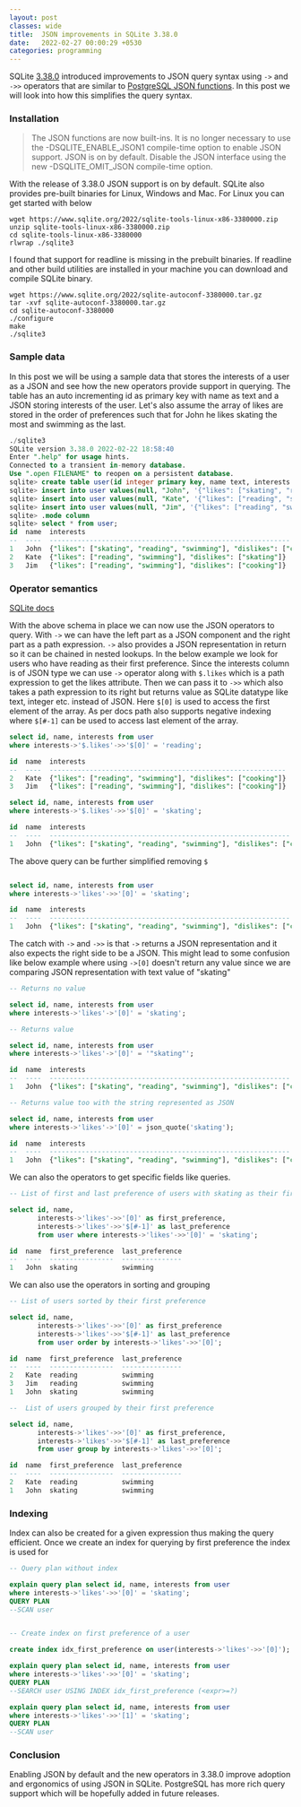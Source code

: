 ```yaml
---
layout: post
classes: wide
title:  JSON improvements in SQLite 3.38.0
date:   2022-02-27 00:00:29 +0530
categories: programming
---
```


SQLite [3.38.0](https://www.sqlite.org/releaselog/3_38_0.html) introduced improvements to JSON query syntax using `->` and `->>` operators that are similar to [PostgreSQL JSON functions](https://www.postgresql.org/docs/9.5/functions-json.html). In this post we will look into how this simplifies the query syntax.

### Installation

> The JSON functions are now built-ins. It is no longer necessary to use the -DSQLITE_ENABLE_JSON1 compile-time option to enable JSON support. JSON is on by default. Disable the JSON interface using the new -DSQLITE_OMIT_JSON compile-time option. 

With the release of 3.38.0 JSON support is on by default. SQLite also provides pre-built binaries for Linux, Windows and Mac. For Linux you can get started with below

```shell
wget https://www.sqlite.org/2022/sqlite-tools-linux-x86-3380000.zip
unzip sqlite-tools-linux-x86-3380000.zip
cd sqlite-tools-linux-x86-3380000
rlwrap ./sqlite3
```

I found that support for readline is missing in the prebuilt binaries. If readline and other build utilities are installed in your machine you can download and compile SQLite binary.

```shell
wget https://www.sqlite.org/2022/sqlite-autoconf-3380000.tar.gz
tar -xvf sqlite-autoconf-3380000.tar.gz
cd sqlite-autoconf-3380000
./configure
make
./sqlite3
```

### Sample data

In this post we will be using a sample data that stores the interests of a user as a JSON and see how the new operators provide support in querying. The table has an auto incrementing id as primary key with name as text and a JSON storing interests of the user. Let's also assume the array of likes are stored in the order of preferences such that for John he likes skating the most and swimming as the last.

```sql
./sqlite3
SQLite version 3.38.0 2022-02-22 18:58:40
Enter ".help" for usage hints.
Connected to a transient in-memory database.
Use ".open FILENAME" to reopen on a persistent database.
sqlite> create table user(id integer primary key, name text, interests json);
sqlite> insert into user values(null, "John", '{"likes": ["skating", "reading", "swimming"], "dislikes": ["cooking"]}');
sqlite> insert into user values(null, "Kate", '{"likes": ["reading", "swimming"], "dislikes": ["skating"]}');
sqlite> insert into user values(null, "Jim", '{"likes": ["reading", "swimming"], "dislikes": ["cooking"]}');
sqlite> .mode column
sqlite> select * from user;
id  name  interests                                                   
--  ----  ------------------------------------------------------------
1   John  {"likes": ["skating", "reading", "swimming"], "dislikes": ["cooking"]}                                               
2   Kate  {"likes": ["reading", "swimming"], "dislikes": ["skating"]}
3   Jim   {"likes": ["reading", "swimming"], "dislikes": ["cooking"]}
```

### Operator semantics

[SQLite docs](https://www.sqlite.org/json1.html#jptr)

With the above schema in place we can now use the JSON operators to query. With `->` we can have the left part as a JSON component and the right part as a path expression. `->` also provides a JSON representation in return so it can be chained in nested lookups. In the below example we look for users who have reading as their first preference. Since the interests column is of JSON type we can use `->` operator along with `$.likes` which is a path expression to get the likes attribute. Then we can pass it to `->>` which also takes a path expression to its right but returns value as SQLite datatype like text, integer etc. instead of JSON. Here `$[0]` is used to access the first element of the array. As per docs path also supports negative indexing where `$[#-1]` can be used to access last element of the array.

```sql
select id, name, interests from user 
where interests->'$.likes'->>'$[0]' = 'reading';

id  name  interests                                                  
--  ----  -----------------------------------------------------------
2   Kate  {"likes": ["reading", "swimming"], "dislikes": ["cooking"]}
3   Jim   {"likes": ["reading", "swimming"], "dislikes": ["cooking"]}

select id, name, interests from user 
where interests->'$.likes'->>'$[0]' = 'skating';

id  name  interests                                                   
--  ----  ------------------------------------------------------------
1   John  {"likes": ["skating", "reading", "swimming"], "dislikes": ["cooking"]}
```

The above query can be further simplified removing `$`

```sql

select id, name, interests from user 
where interests->'likes'->>'[0]' = 'skating';

id  name  interests                                                   
--  ----  ------------------------------------------------------------
1   John  {"likes": ["skating", "reading", "swimming"], "dislikes": ["cooking"]}
```

The catch with `->` and `->>` is that `->` returns a JSON representation and it also expects the right side to be a JSON. This might lead to some confusion like below example where using `->[0]` doesn't return any value since we are comparing JSON representation with text value of "skating"

```sql
-- Returns no value

select id, name, interests from user 
where interests->'likes'->'[0]' = 'skating';

-- Returns value

select id, name, interests from user 
where interests->'likes'->'[0]' = '"skating"';

id  name  interests                                                   
--  ----  ------------------------------------------------------------
1   John  {"likes": ["skating", "reading", "swimming"], "dislikes": ["cooking"]} 

-- Returns value too with the string represented as JSON

select id, name, interests from user 
where interests->'likes'->'[0]' = json_quote('skating');

id  name  interests                                                   
--  ----  ------------------------------------------------------------
1   John  {"likes": ["skating", "reading", "swimming"], "dislikes": ["cooking"]}
```

We can also the operators to get specific fields like queries.

```sql
-- List of first and last preference of users with skating as their first preference

select id, name, 
       interests->'likes'->>'[0]' as first_preference, 
       interests->'likes'->>'$[#-1]' as last_preference 
       from user where interests->'likes'->>'[0]' = 'skating';

id  name  first_preference  last_preference
--  ----  ----------------  ---------------
1   John  skating           swimming
```

We can also use the operators in sorting and grouping

```sql
-- List of users sorted by their first preference

select id, name, 
       interests->'likes'->>'[0]' as first_preference
       interests->'likes'->>'$[#-1]' as last_preference 
       from user order by interests->'likes'->>'[0]';

id  name  first_preference  last_preference
--  ----  ----------------  ---------------
2   Kate  reading           swimming     
3   Jim   reading           swimming     
1   John  skating           swimming

--  List of users grouped by their first preference

select id, name, 
       interests->'likes'->>'[0]' as first_preference, 
       interests->'likes'->>'$[#-1]' as last_preference 
       from user group by interests->'likes'->>'[0]';

id  name  first_preference  last_preference
--  ----  ----------------  ---------------
2   Kate  reading           swimming     
1   John  skating           swimming
```

### Indexing

Index can also be created for a given expression thus making the query efficient. Once we create an index for querying by first preference the index is used for 

```sql
-- Query plan without index

explain query plan select id, name, interests from user 
where interests->'likes'->>'[0]' = 'skating';
QUERY PLAN
--SCAN user


-- Create index on first preference of a user

create index idx_first_preference on user(interests->'likes'->>'[0]');

explain query plan select id, name, interests from user 
where interests->'likes'->>'[0]' = 'skating';
QUERY PLAN
--SEARCH user USING INDEX idx_first_preference (<expr>=?)

explain query plan select id, name, interests from user 
where interests->'likes'->>'[1]' = 'skating';
QUERY PLAN
--SCAN user
```

### Conclusion

Enabling JSON by default and the new operators in 3.38.0 improve adoption and ergonomics of using JSON in SQLite. PostgreSQL has more rich query support which will be hopefully added in future releases.